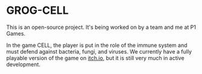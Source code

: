# GROG-CELL
This is an open-source project. It's being worked on by a team and me at P1 Games.

In the game CELL, the player is put in the role of the immune system and must defend against bacteria, fungi, and viruses.
We currently have a fully playable version of the game on [itch.io](https://wolfy411.itch.io/cell?secret=wd6cm82k6FiyGrGRf1KFTrRUKmg), but it is still very much in active development.
